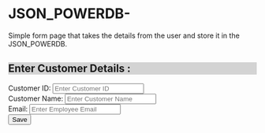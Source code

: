 # JSON_POWERDB-
Simple  form page that takes the details from the user and store it in the JSON_POWERDB.
 <!DOCTYPE html>

<html lang="en">
<head>
<title>Bootstrap Example</title>
<meta charset="utf-8">
<meta name="viewport" content="width=device-width, initial-scale=1">
<link rel="stylesheet"
href="https://maxcdn.bootstrapcdn.com/bootstrap/3.4.1/css/bootstrap.min.css">
<script
src="https://ajax.googleapis.com/ajax/libs/jquery/3.5.1/jquery.min.js"></script>
<script
src="https://maxcdn.bootstrapcdn.com/bootstrap/3.4.1/js/bootstrap.min.js"></script>
<style>
    h2{
        background-color: lightgray ;
    }
   
</style>
</head>
<body>
<div class="container">
<h2>Enter Customer Details :</h2>
<form id="CusForm" method="post">
<div class="form-group">
<span><label for="cusId">Customer ID:</label> <label id="CusIdMsg">
</label></span>
<input type="text" class="form-control" name="CusId" id="CusId"
placeholder="Enter Customer ID" required>
</div>
<div class="form-group">
<label for="CusName">Customer Name:</label>
<input type="text" class="form-control" id="CusName"
placeholder="Enter Customer Name" name="CusName">
</div>
<div class="form-group">
<label for="CusEmail">Email:</label>
<input type="email" class="form-control" id="CusEmail"
placeholder="Enter Employee Email" name="empEmail">
</div>
<input type="button" class="btn btn-primary" id="CusSave" value="Save"
onclick="saveCustomer();">
</form>
</div>
<script>
$("#CusId").focus();
function validateAndGetFormData() {
var CusIdVar = $("#CusId").val();
if (CusIdVar === "") {
alert("Customer ID Required Value");
$("#CusId").focus();
return "";
}
var CusNameVar = $("#CusName").val();
if (CusNameVar === "") {
alert("Customer Name is Required Value");
$("#CusName").focus();
return "";
}
var CusEmailVar = $("#CusEmail").val();
if (CusEmailVar === "") {
alert("Customer Email is Required Value");
$("#CusEmail").focus();
return "";
}
var jsonStrObj = {
CusId: CusIdVar,
CusName: CusNameVar,
CusEmail: CusEmailVar,
};
return JSON.stringify(jsonStrObj);
}
// This method is used to create PUT Json request.
function createPUTRequest(connToken, jsonObj, dbName, relName) {
var putRequest = "{\n"
+ "\"token\" : \""
+ connToken
+ "\","
+ "\"dbName\": \""
+ dbName
+ "\",\n" + "\"cmd\" : \"PUT\",\n"
+ "\"rel\" : \""
+ relName + "\","
+ "\"jsonStr\": \n"
+ jsonObj
+ "\n"
+ "}";
return putRequest;
}
function executeCommand(reqString, dbBaseUrl, apiEndPointUrl) {
var url = dbBaseUrl + apiEndPointUrl;
var jsonObj;
$.post(url, reqString, function (result) {
jsonObj = JSON.parse(result);
}).fail(function (result) {
var dataJsonObj = result.responseText;
jsonObj = JSON.parse(dataJsonObj);
});
return jsonObj;
}

function resetForm() {
$("#CusId").val("")
$("#CusName").val("");
$("#CusEmail").val("");
$("#CusId").focus();
}
function saveCustomer() {
var jsonStr = validateAndGetFormData();
if (jsonStr === "") {
return;
}
var putReqStr = createPUTRequest("90937972|-31949265773211043|90953606",
jsonStr, "Customer", "Customer-Rel");
alert(putReqStr);
jQuery.ajaxSetup({async: false});
var resultObj = executeCommand(putReqStr,
"http://api.login2explore.com:5577", "/api/iml");
alert(JSON.stringify(resultObj));
jQuery.ajaxSetup({async: true});
resetForm();
}
</script>


</body>
</html>
